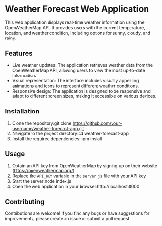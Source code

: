 # Weather Forecast Web Application

This web application displays real-time weather information using the OpenWeatherMap API. It provides users with the current temperature, location, and weather condition, including options for sunny, cloudy, and rainy.

## Features

- Live weather updates: The application retrieves weather data from the OpenWeatherMap API, allowing users to view the most up-to-date information.
- Visual representation: The interface includes visually appealing animations and icons to represent different weather conditions.
- Responsive design: The application is designed to be responsive and adapt to different screen sizes, making it accessible on various devices.

## Installation

1. Clone the repository:git clone https://github.com/your-username/weather-forecast-app.git
2.  Navigate to the project directory:cd weather-forecast-app
3.  Install the required dependencies:npm install

## Usage

1. Obtain an API key from OpenWeatherMap by signing up on their website (https://openweathermap.org/).
2. Replace the `API_KEY` variable in the `server.js` file with your API key.
3. Start the server:node index.js
4. Open the web application in your browser:http://localhost:8000

## Contributing

Contributions are welcome! If you find any bugs or have suggestions for improvements, please create an issue or submit a pull request.
